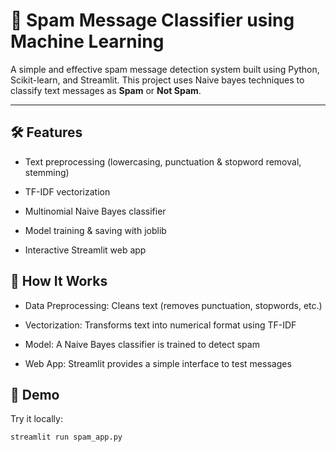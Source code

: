 # 📧 Spam Message Classifier using Machine Learning

A simple and effective spam message detection system built using Python, Scikit-learn, and Streamlit. This project uses Naive bayes techniques to classify text messages as **Spam** or **Not Spam**.

---
## 🛠️ Features
- Text preprocessing (lowercasing, punctuation & stopword removal, stemming)

- TF-IDF vectorization

- Multinomial Naive Bayes classifier

- Model training & saving with joblib

- Interactive Streamlit web app

## 🧠 How It Works
- Data Preprocessing: Cleans text (removes punctuation, stopwords, etc.)

- Vectorization: Transforms text into numerical format using TF-IDF

- Model: A Naive Bayes classifier is trained to detect spam

- Web App: Streamlit provides a simple interface to test messages
  



## 🚀 Demo

Try it locally:
```bash
streamlit run spam_app.py




